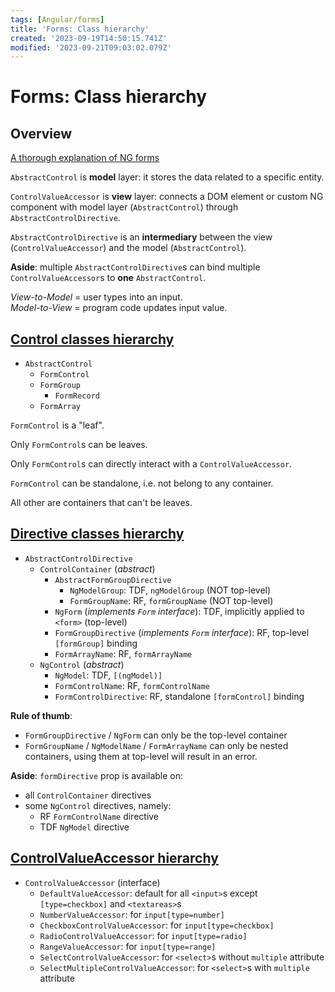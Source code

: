 ```yaml
---
tags: [Angular/forms]
title: 'Forms: Class hierarchy'
created: '2023-09-19T14:50:15.741Z'
modified: '2023-09-21T09:03:02.079Z'
---
```


# Forms: Class hierarchy


## Overview

[A thorough explanation of NG forms](https://indepth.dev/posts/1143/a-thorough-exploration-of-angular-forms)

`AbstractControl` is **model** layer: it stores the data related to a specific entity.  

`ControlValueAccessor` is **view** layer: connects a DOM element or custom NG component with model layer (`AbstractControl`) through `AbstractControlDirective`.

`AbstractControlDirective` is an **intermediary** between the view (`ControlValueAccessor`) and the model (`AbstractControl`).

**Aside**: multiple `AbstractControlDirective`s can bind multiple `ControlValueAccessor`s to **one** `AbstractControl`.

_View-to-Model_ = user types into an input.  
_Model-to-View_ = program code updates input value.  


## [Control classes hierarchy](https://angular.io/api/forms/AbstractControl)  

- `AbstractControl`
  - `FormControl`
  - `FormGroup`
    - `FormRecord`
  - `FormArray`

`FormControl` is a "leaf".  

Only `FormControl`s can be leaves.  

Only `FormControl`s can directly interact with a `ControlValueAccessor`.  

`FormControl` can be standalone, i.e. not belong to any container.

All other are containers that can't be leaves.


## [Directive classes hierarchy](https://angular.io/api/forms/AbstractControlDirective)

- `AbstractControlDirective`
  - `ControlContainer` (_abstract_)
    - `AbstractFormGroupDirective`
      - `NgModelGroup`: TDF, `ngModelGroup` (NOT top-level)
      - `FormGroupName`: RF, `formGroupName` (NOT top-level)
    - `NgForm` (_implements `Form` interface_): TDF, implicitly applied to `<form>` (top-level)
    - `FormGroupDirective` (_implements `Form` interface_): RF, top-level `[formGroup]` binding
    - `FormArrayName`: RF, `formArrayName`
  - `NgControl` (_abstract_)
    - `NgModel`: TDF, `[(ngModel)]`
    - `FormControlName`: RF, `formControlName`
    - `FormControlDirective`: RF, standalone `[formControl]` binding

**Rule of thumb**:
- `FormGroupDirective` / `NgForm` can only be the top-level container
- `FormGroupName` / `NgModelName` / `FormArrayName` can only be nested containers, using them at top-level will result in an error.

**Aside**: `formDirective` prop is available on:
- all `ControlContainer` directives
- some `NgControl` directives, namely:
  - RF `FormControlName` directive
  - TDF `NgModel` directive


## [ControlValueAccessor hierarchy](https://angular.io/api/forms/ControlValueAccessor)

- `ControlValueAccessor` (interface)
  - `DefaultValueAccessor`: default for all `<input>`s except `[type=checkbox]` and `<textareas>`s
  - `NumberValueAccessor`: for `input[type=number]`
  - `CheckboxControlValueAccessor`: for `input[type=checkbox]`
  - `RadioControlValueAccessor`: for `input[type=radio]`
  - `RangeValueAccessor`: for `input[type=range]`
  - `SelectControlValueAccessor`: for `<select>`s without `multiple` attribute
  - `SelectMultipleControlValueAccessor`: for `<select>`s with `multiple` attribute
